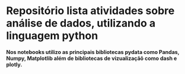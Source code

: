 # Repositório lista atividades sobre análise de dados, utilizando a linguagem python

__Nos notebooks utilizo as principais bibliotecas pydata como Pandas, Numpy, Matplotlib além de bibliotecas de vizualizaçãõ como dash e plotly.__

